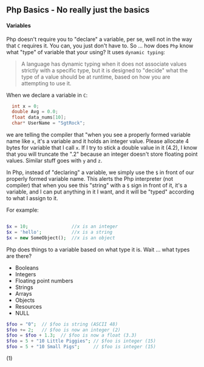 ## Php Basics - No really just the basics

#### Variables

Php doesn't require you to "declare" a variable, per se, well not in the way that `C` requires it.
You can, you just don't have to. So ... how does `Php` know what "type" of variable that your using?
It uses `dynamic typing`:

>A language has dynamic typing when it does not associate values strictly with a specific type, but it is designed to 
"decide" what the type of a value should be at runtime, based on how you are attempting to use it.

When we declare a variable in `C`:

```c++
  int x = 0;
  double Avg = 0.0;
  float data_nums[10];
  char* UserName = "SgtRock";
```

we are telling the compiler that "when you see a properly formed variable name like `x`, it's a variable and 
it holds an integer value. Please allocate 4 bytes for variable that I call `x`. If I try to stick a double
value in it (4.2), I know that you will truncate the ".2" because an integer doesn't store floating point
values. Similar stuff goes with `y` and `z`.

In Php, instead of "declaring" a variable, we simply use the `$` in front of our properly formed variable name. This
alerts the Php interpreter (not compiler) that when you see this "string" with a `$` sign in front of it, it's a
variable, and I can put anything in it I want, and it will be "typed" according to what I assign to it.

For example:

```php

$x = 10;                //x is an integer
$x = 'hello';           //x is a string
$x = new SomeObject();  //x is an object
```

Php does things to a variable based on what type it is. Wait ... what types are there?
- Booleans
- Integers
- Floating point numbers
- Strings
- Arrays
- Objects
- Resources
- NULL

```php
$foo = "0";  // $foo is string (ASCII 48)
$foo += 2;   // $foo is now an integer (2)
$foo = $foo + 1.3;  // $foo is now a float (3.3)
$foo = 5 + "10 Little Piggies"; // $foo is integer (15)
$foo = 5 + "10 Small Pigs";     // $foo is integer (15)
```
(1)

[1]: http://php.net  "Juggling Types"
